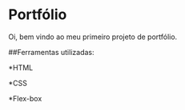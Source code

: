 # Portfólio 

Oi, bem vindo ao meu primeiro projeto de portfólio.

##Ferramentas utilizadas:

*HTML

*CSS

*Flex-box
